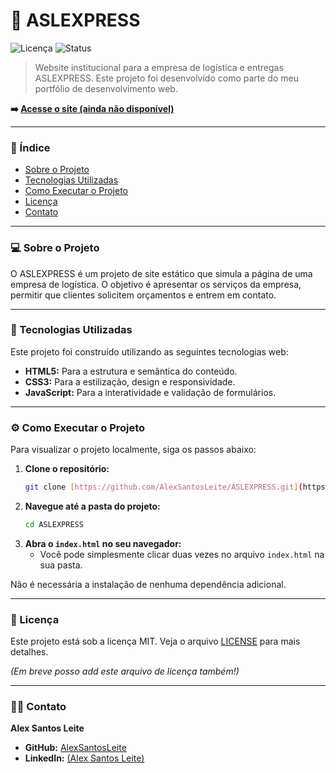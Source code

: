 # 🚚 ASLEXPRESS

![Licença](https://img.shields.io/badge/licen%C3%A7a-MIT-blue.svg)
![Status](https://img.shields.io/badge/status-Em%20Desenvolvimento-yellow.svg)

> Website institucional para a empresa de logística e entregas ASLEXPRESS. Este projeto foi desenvolvido como parte do meu portfólio de desenvolvimento web.

**➡️ [Acesse o site (ainda não disponível)](#)**

---

### 📖 Índice

* [Sobre o Projeto](#-sobre-o-projeto)
* [Tecnologias Utilizadas](#-tecnologias-utilizadas)
* [Como Executar o Projeto](#-como-executar-o-projeto)
* [Licença](#-licença)
* [Contato](#-contato)

---

### 💻 Sobre o Projeto

O ASLEXPRESS é um projeto de site estático que simula a página de uma empresa de logística. O objetivo é apresentar os serviços da empresa, permitir que clientes solicitem orçamentos e entrem em contato.

---

### 🚀 Tecnologias Utilizadas

Este projeto foi construído utilizando as seguintes tecnologias web:

* **HTML5:** Para a estrutura e semântica do conteúdo.
* **CSS3:** Para a estilização, design e responsividade.
* **JavaScript:** Para a interatividade e validação de formulários.

---

### ⚙️ Como Executar o Projeto

Para visualizar o projeto localmente, siga os passos abaixo:

1.  **Clone o repositório:**
    ```bash
    git clone [https://github.com/AlexSantosLeite/ASLEXPRESS.git](https://github.com/AlexSantosLeite/ASLEXPRESS.git)
    ```
2.  **Navegue até a pasta do projeto:**
    ```bash
    cd ASLEXPRESS
    ```
3.  **Abra o `index.html` no seu navegador:**
    * Você pode simplesmente clicar duas vezes no arquivo `index.html` na sua pasta.

Não é necessária a instalação de nenhuma dependência adicional.

---

### 📄 Licença

Este projeto está sob a licença MIT. Veja o arquivo [LICENSE](LICENSE.md) para mais detalhes.

*(Em breve posso add este arquivo de licença também!)*

---

### 👨‍💻 Contato

**Alex Santos Leite**

* **GitHub:** [AlexSantosLeite](https://github.com/AlexSantosLeite)
* **LinkedIn:** [(Alex Santos Leite)](https://www.linkedin.com/in/alex-santos-leite)